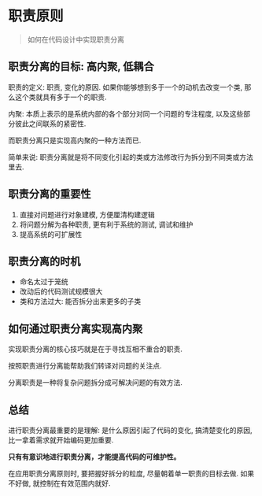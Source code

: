 # 职责原则

> 如何在代码设计中实现职责分离

## 职责分离的目标: 高内聚, 低耦合

职责的定义: 职责, 变化的原因. 如果你能够想到多于一个的动机去改变一个类, 那么这个类就具有多于一个的职责.

内聚: 本质上表示的是系统内部的各个部分对同一个问题的专注程度, 以及这些部分彼此之间联系的紧密性.

而职责分离只是实现高内聚的一种方法而已.

简单来说: 职责分离就是将不同变化引起的类或方法修改行为拆分到不同类或方法里去. 

## 职责分离的重要性

1. 直接对问题进行对象建模, 方便厘清构建逻辑
2. 将问题分解为各种职责, 更有利于系统的测试, 调试和维护
3. 提高系统的可扩展性

## 职责分离的时机

- 命名太过于笼统
- 改动后的代码测试规模很大
- 类和方法过大: 能否拆分出来更多的子类

## 如何通过职责分离实现高内聚

实现职责分离的核心技巧就是在于寻找互相不重合的职责.

按照职责进行分离能帮助我们转译对问题的关注点.

分离职责是一种将复杂问题拆分成可解决问题的有效方法.

## 总结

进行职责分离最重要的是理解: 是什么原因引起了代码的变化, 搞清楚变化的原因, 比一拿着需求就开始编码更加重要.

**只有有意识地进行职责分离，才能提高代码的可维护性。**

在应用职责分离原则时, 要把握好拆分的粒度, 尽量朝着单一职责的目标去做. 如果不好做, 就控制在有效范围内就好. 

